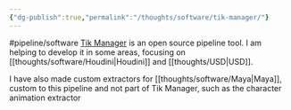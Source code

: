```yaml
---
{"dg-publish":true,"permalink":"/thoughts/software/tik-manager/"}
---
```


#pipeline/software 
[Tik Manager](https://tik-manager.com/) is an open source pipeline tool. I am helping to develop it in some areas, focusing on [[thoughts/software/Houdini\|Houdini]] and [[thoughts/USD\|USD]]. 

I have also made custom extractors for [[thoughts/software/Maya\|Maya]], custom to this pipeline and not part of Tik Manager, such as the character animation extractor